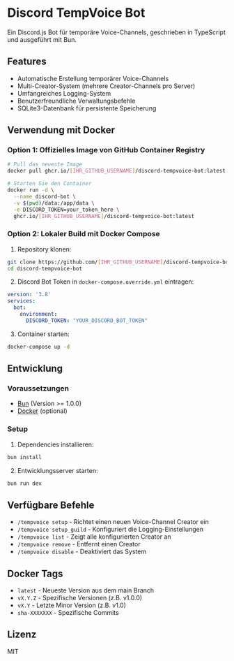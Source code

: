 # Discord TempVoice Bot

Ein Discord.js Bot für temporäre Voice-Channels, geschrieben in TypeScript und ausgeführt mit Bun.

## Features

- Automatische Erstellung temporärer Voice-Channels
- Multi-Creator-System (mehrere Creator-Channels pro Server)
- Umfangreiches Logging-System
- Benutzerfreundliche Verwaltungsbefehle
- SQLite3-Datenbank für persistente Speicherung

## Verwendung mit Docker

### Option 1: Offizielles Image von GitHub Container Registry

```bash
# Pull das neueste Image
docker pull ghcr.io/[IHR_GITHUB_USERNAME]/discord-tempvoice-bot:latest

# Starten Sie den Container
docker run -d \
  --name discord-bot \
  -v $(pwd)/data:/app/data \
  -e DISCORD_TOKEN=your_token_here \
  ghcr.io/[IHR_GITHUB_USERNAME]/discord-tempvoice-bot:latest
```

### Option 2: Lokaler Build mit Docker Compose

1. Repository klonen:
```bash
git clone https://github.com/[IHR_GITHUB_USERNAME]/discord-tempvoice-bot.git
cd discord-tempvoice-bot
```

2. Discord Bot Token in `docker-compose.override.yml` eintragen:
```yaml
version: '3.8'
services:
  bot:
    environment:
      DISCORD_TOKEN: "YOUR_DISCORD_BOT_TOKEN"
```

3. Container starten:
```bash
docker-compose up -d
```

## Entwicklung

### Voraussetzungen

- [Bun](https://bun.sh) (Version >= 1.0.0)
- [Docker](https://www.docker.com/) (optional)

### Setup

1. Dependencies installieren:
```bash
bun install
```

2. Entwicklungsserver starten:
```bash
bun run dev
```

## Verfügbare Befehle

- `/tempvoice setup` - Richtet einen neuen Voice-Channel Creator ein
- `/tempvoice setup_guild` - Konfiguriert die Logging-Einstellungen
- `/tempvoice list` - Zeigt alle konfigurierten Creator an
- `/tempvoice remove` - Entfernt einen Creator
- `/tempvoice disable` - Deaktiviert das System

## Docker Tags

- `latest` - Neueste Version aus dem main Branch
- `vX.Y.Z` - Spezifische Versionen (z.B. v1.0.0)
- `vX.Y` - Letzte Minor Version (z.B. v1.0)
- `sha-XXXXXXX` - Spezifische Commits

## Lizenz

MIT 